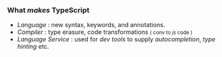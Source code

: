 ### What *makes* TypeScript
- *Language* : new syntax, keywords, and annotations.
- *Compiler* : type erasure, code transformations <small>( conv to *js* code )</small>
- *Language Service* : used for *dev tools* to supply *autocompletion*, *type hinting* etc.

### 